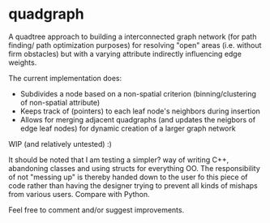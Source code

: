 # quadgraph

A quadtree approach to building a interconnected graph network (for path finding/ path optimization purposes) for resolving "open" areas (i.e. without firm obstacles) but with a varying attribute indirectly influencing edge weights.

The current implementation does:

* Subdivides a node based on a non-spatial criterion (binning/clustering of non-spatial attribute)
* Keeps track of (pointers) to each leaf node's neighbors during insertion
* Allows for merging adjacent quadgraphs (and updates the neigbors of edge leaf nodes) for dynamic creation of a larger graph network

WIP (and relatively untested) :)

It should be noted that I am testing a simpler? way of writing C++, abandoning classes and using structs for everything OO. The responsibility of not "messing up" is thereby handed down to the user fo this piece of code rather than having the designer trying to prevent all kinds of mishaps from various users. Compare with Python.

Feel free to comment and/or suggest improvements. 